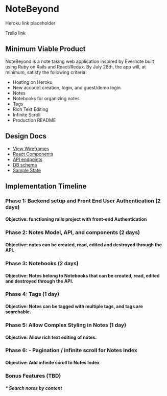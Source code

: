 # NoteBeyond

Heroku link placeholder 

Trello link 

## Minimum Viable Product 

NoteBeyond is a note taking web application inspired by Evernote built using Ruby on Rails and React/Redux. By July 28th, the app will, at minimum, satisfy the following criteria: 

* Hosting on Heroku 
* New account creation, login, and guest/demo login 
* Notes 
* Notebooks for organizing notes 
* Tags
* Rich Text Editing 
* Infinite Scroll 
* Production README

## Design Docs 

* [View Wireframes](./wireframes)
* [React Components](component-hierarchy.md)
* [API endpoints](api-endpoints.md)
* [DB schema](schema.md)
* [Sample State](sample-state.md)

## Implementation Timeline

### Phase 1: Backend setup and Front End User Authentication (2 days)

#### Objective: functioning rails project with front-end Authentication

### Phase 2: Notes Model, API, and components (2 days)

#### Objective: notes can be created, read, edited and destroyed through the API.

### Phase 3: Notebooks (2 days)

#### Objective: Notes belong to Notebooks that can be created, read, edited and destroyed through the API.

### Phase 4: Tags (1 day)

#### Objective: Notes can be tagged with multiple tags, and tags are searchable.

### Phase 5: Allow Complex Styling in Notes (1 day)

#### Objective: Allow rich text editing of notes.

### Phase 6: - Pagination / infinite scroll for Notes Index

#### Objective: Add infinite scroll to Notes Index

### Bonus Features (TBD)

##### * Search notes by content





